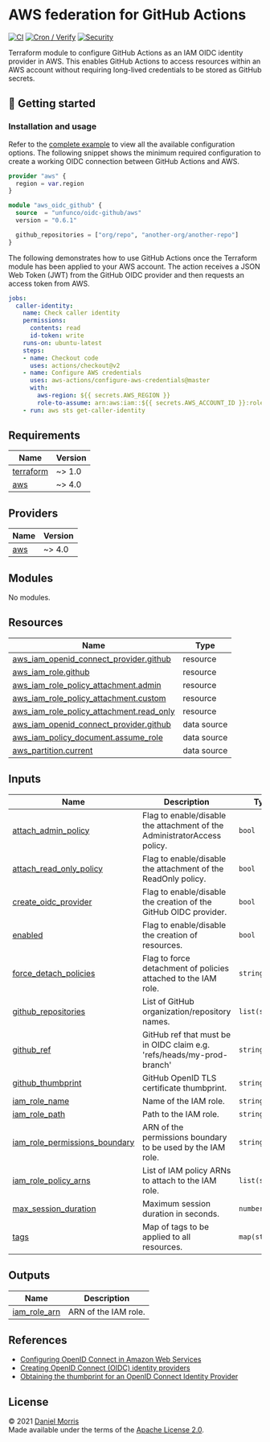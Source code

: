 # AWS federation for GitHub Actions

[![CI](https://github.com/unfunco/terraform-aws-oidc-github/actions/workflows/ci.yaml/badge.svg)](https://github.com/unfunco/terraform-aws-oidc-github/actions/workflows/ci.yaml)
[![Cron / Verify](https://github.com/unfunco/terraform-aws-oidc-github/actions/workflows/cron.yaml/badge.svg)](https://github.com/unfunco/terraform-aws-oidc-github/actions/workflows/cron.yaml)
[![Security](https://github.com/unfunco/terraform-aws-oidc-github/actions/workflows/security.yaml/badge.svg)](https://github.com/unfunco/terraform-aws-oidc-github/actions/workflows/security.yaml)

Terraform module to configure GitHub Actions as an IAM OIDC identity provider in
AWS. This enables GitHub Actions to access resources within an AWS account
without requiring long-lived credentials to be stored as GitHub secrets.

## 🔨 Getting started

### Installation and usage

Refer to the [complete example] to view all the available configuration options.
The following snippet shows the minimum required configuration to create a
working OIDC connection between GitHub Actions and AWS.

```terraform
provider "aws" {
  region = var.region
}

module "aws_oidc_github" {
  source  = "unfunco/oidc-github/aws"
  version = "0.6.1"

  github_repositories = ["org/repo", "another-org/another-repo"]
}
```

The following demonstrates how to use GitHub Actions once the Terraform module
has been applied to your AWS account. The action receives a JSON Web Token (JWT)
from the GitHub OIDC provider and then requests an access token from AWS.

```yaml
jobs:
  caller-identity:
    name: Check caller identity
    permissions:
      contents: read
      id-token: write
    runs-on: ubuntu-latest
    steps:
    - name: Checkout code
      uses: actions/checkout@v2
    - name: Configure AWS credentials
      uses: aws-actions/configure-aws-credentials@master
      with:
        aws-region: ${{ secrets.AWS_REGION }}
        role-to-assume: arn:aws:iam::${{ secrets.AWS_ACCOUNT_ID }}:role/github
    - run: aws sts get-caller-identity
```

<!-- BEGIN_TF_DOCS -->
## Requirements

| Name                                                                      | Version |
|---------------------------------------------------------------------------|---------|
| <a name="requirement_terraform"></a> [terraform](#requirement\_terraform) | ~> 1.0  |
| <a name="requirement_aws"></a> [aws](#requirement\_aws)                   | ~> 4.0  |

## Providers

| Name                                              | Version |
|---------------------------------------------------|---------|
| <a name="provider_aws"></a> [aws](#provider\_aws) | ~> 4.0  |

## Modules

No modules.

## Resources

| Name                                                                                                                                                 | Type        |
|------------------------------------------------------------------------------------------------------------------------------------------------------|-------------|
| [aws_iam_openid_connect_provider.github](https://registry.terraform.io/providers/hashicorp/aws/latest/docs/resources/iam_openid_connect_provider)    | resource    |
| [aws_iam_role.github](https://registry.terraform.io/providers/hashicorp/aws/latest/docs/resources/iam_role)                                          | resource    |
| [aws_iam_role_policy_attachment.admin](https://registry.terraform.io/providers/hashicorp/aws/latest/docs/resources/iam_role_policy_attachment)       | resource    |
| [aws_iam_role_policy_attachment.custom](https://registry.terraform.io/providers/hashicorp/aws/latest/docs/resources/iam_role_policy_attachment)      | resource    |
| [aws_iam_role_policy_attachment.read_only](https://registry.terraform.io/providers/hashicorp/aws/latest/docs/resources/iam_role_policy_attachment)   | resource    |
| [aws_iam_openid_connect_provider.github](https://registry.terraform.io/providers/hashicorp/aws/latest/docs/data-sources/iam_openid_connect_provider) | data source |
| [aws_iam_policy_document.assume_role](https://registry.terraform.io/providers/hashicorp/aws/latest/docs/data-sources/iam_policy_document)            | data source |
| [aws_partition.current](https://registry.terraform.io/providers/hashicorp/aws/latest/docs/data-sources/partition)                                    | data source |

## Inputs

| Name                                                                                                                            | Description                                                              | Type           | Default                                      | Required |
|---------------------------------------------------------------------------------------------------------------------------------|--------------------------------------------------------------------------|----------------|----------------------------------------------|:--------:|
| <a name="input_attach_admin_policy"></a> [attach\_admin\_policy](#input\_attach\_admin\_policy)                                 | Flag to enable/disable the attachment of the AdministratorAccess policy. | `bool`         | `false`                                      |    no    |
| <a name="input_attach_read_only_policy"></a> [attach\_read\_only\_policy](#input\_attach\_read\_only\_policy)                   | Flag to enable/disable the attachment of the ReadOnly policy.            | `bool`         | `true`                                       |    no    |
| <a name="input_create_oidc_provider"></a> [create\_oidc\_provider](#input\_create\_oidc\_provider)                              | Flag to enable/disable the creation of the GitHub OIDC provider.         | `bool`         | `true`                                       |    no    |
| <a name="input_enabled"></a> [enabled](#input\_enabled)                                                                         | Flag to enable/disable the creation of resources.                        | `bool`         | `true`                                       |    no    |
| <a name="input_force_detach_policies"></a> [force\_detach\_policies](#input\_force\_detach\_policies)                           | Flag to force detachment of policies attached to the IAM role.           | `string`       | `false`                                      |    no    |
| <a name="input_github_repositories"></a> [github\_repositories](#input\_github\_repositories)                                   | List of GitHub organization/repository names.                            | `list(string)` | n/a                                          |   yes    |
| <a name="input_github_ref"></a> [github\_ref](#input\_github\_ref)                                                              | GitHub ref that must be in OIDC claim e.g. 'refs/heads/my-prod-branch'  | `string`       | `""`                                            | no      |
| <a name="input_github_thumbprint"></a> [github\_thumbprint](#input\_github\_thumbprint)                                         | GitHub OpenID TLS certificate thumbprint.                                | `string`       | `"6938fd4d98bab03faadb97b34396831e3780aea1"` |    no    |
| <a name="input_iam_role_name"></a> [iam\_role\_name](#input\_iam\_role\_name)                                                   | Name of the IAM role.                                                    | `string`       | `"github"`                                   |    no    |
| <a name="input_iam_role_path"></a> [iam\_role\_path](#input\_iam\_role\_path)                                                   | Path to the IAM role.                                                    | `string`       | `"/"`                                        |    no    |
| <a name="input_iam_role_permissions_boundary"></a> [iam\_role\_permissions\_boundary](#input\_iam\_role\_permissions\_boundary) | ARN of the permissions boundary to be used by the IAM role.              | `string`       | `""`                                         |    no    |
| <a name="input_iam_role_policy_arns"></a> [iam\_role\_policy\_arns](#input\_iam\_role\_policy\_arns)                            | List of IAM policy ARNs to attach to the IAM role.                       | `list(string)` | `[]`                                         |    no    |
| <a name="input_max_session_duration"></a> [max\_session\_duration](#input\_max\_session\_duration)                              | Maximum session duration in seconds.                                     | `number`       | `3600`                                       |    no    |
| <a name="input_tags"></a> [tags](#input\_tags)                                                                                  | Map of tags to be applied to all resources.                              | `map(string)`  | `{}`                                         |    no    |

## Outputs

| Name                                                                         | Description          |
|------------------------------------------------------------------------------|----------------------|
| <a name="output_iam_role_arn"></a> [iam\_role\_arn](#output\_iam\_role\_arn) | ARN of the IAM role. |
<!-- END_TF_DOCS -->

## References

* [Configuring OpenID Connect in Amazon Web Services]
* [Creating OpenID Connect (OIDC) identity providers]
* [Obtaining the thumbprint for an OpenID Connect Identity Provider]

## License

© 2021 [Daniel Morris](https://unfun.co)  
Made available under the terms of the [Apache License 2.0].

[Apache License 2.0]: LICENSE.md
[Complete example]: examples/complete
[Configuring OpenID Connect in Amazon Web Services]: https://docs.github.com/en/actions/deployment/security-hardening-your-deployments/configuring-openid-connect-in-amazon-web-services
[Creating OpenID Connect (OIDC) identity providers]: https://docs.aws.amazon.com/IAM/latest/UserGuide/id_roles_providers_create_oidc.html
[Make]: https://www.gnu.org/software/make/
[Obtaining the thumbprint for an OpenID Connect Identity Provider]: https://docs.aws.amazon.com/IAM/latest/UserGuide/id_roles_providers_create_oidc_verify-thumbprint.html
[Terraform]: https://www.terraform.io
